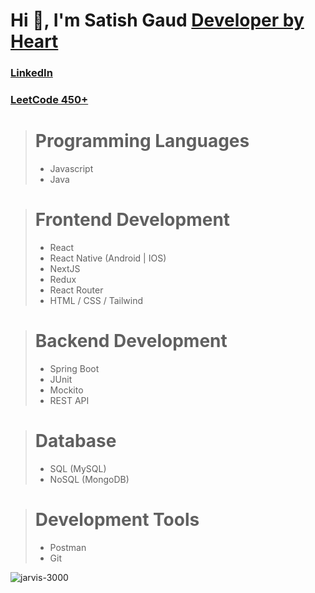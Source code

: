 # Hi 👋, I'm Satish Gaud    [Developer by Heart](#) 

### [LinkedIn](https://www.linkedin.com/in/satish-gaud/)
### [LeetCode  450+](https://leetcode.com/u/jarvis3000/)

> # Programming Languages
>  * Javascript
>  * Java

> # Frontend Development
> * React
> * React Native (Android | IOS)
> * NextJS
> * Redux
> * React Router
> * HTML / CSS / Tailwind

> # Backend Development
> * Spring Boot
> * JUnit
> * Mockito
> * REST API

> # Database
> * SQL (MySQL)
> * NoSQL (MongoDB)

> # Development Tools
> * Postman
> * Git

<img align="left" src="https://github-readme-stats.vercel.app/api/top-langs?username=jarvis-3000&show_icons=true&locale=en&layout=compact" alt="jarvis-3000" />

